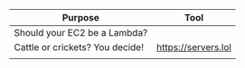 | Purpose                        | Tool                            |
|--------------------------------|---------------------------------------|
| Should your EC2 be a Lambda? 
Cattle or crickets? You decide!  |  https://servers.lol  | 
|   |    | 

